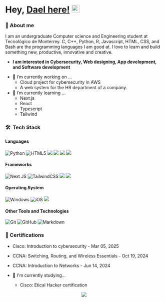 # Hey, [Dael here!]() <img src="https://media.giphy.com/media/hvRJCLFzcasrR4ia7z/giphy.gif" width="25px">

### 🧑 About me
I am an undergraduate Computer science and Engineering student at Tecnológico de Monterrey. C, C++, Python, R, Javascript, HTML, CSS, and Bash are the programming languages I am good at. I love to learn and build something new, productive, innovative and creative.
* **I am interested in Cybersecurity, Web designing, App development, and Software development**

- 🔭 I’m currently working on ...
  -  Cloud project for cybersecurity in AWS
  -  A web system for the HR department of a company.
- 🌱 I’m currently learning ...
  - Next.js
  - React
  - Typescript
  - Tailwind

<h3> 🛠 &nbsp;Tech Stack</h3>

<h4> Languages </h4>

  ![Python](https://img.shields.io/badge/Python-14354C?style=for-the-badge&logo=python&logoColor=white)
  ![HTML5](https://img.shields.io/badge/HTML5-E34F26?style=for-the-badge&logo=html5&logoColor=white)
  <img src="https://img.shields.io/badge/JavaScript-F7DF1E?style=for-the-badge&logo=javascript&logoColor=black">
  <img src="https://img.shields.io/badge/CSS3-1572B6?style=for-the-badge&logo=css3&logoColor=white">
  <img src="https://img.shields.io/badge/C%2B%2B-00599C?style=for-the-badge&logo=c%2B%2B&logoColor=white">
  <img src="https://img.shields.io/badge/C-00599C?style=for-the-badge&logo=c&logoColor=white">

<h4> Frameworks </h4>

  ![Next JS](https://img.shields.io/badge/Next-black?style=for-the-badge&logo=next.js&logoColor=white)
  ![TailwindCSS](https://img.shields.io/badge/tailwindcss-%2338B2AC.svg?style=for-the-badge&logo=tailwind-css&logoColor=white)
  <img src="https://img.shields.io/badge/npm-CB3837?style=for-the-badge&logo=npm&logoColor=white">
  <img src="https://img.shields.io/badge/React-20232A?style=for-the-badge&logo=react&logoColor=61DAFB">

<h4> Operating System </h4>

  ![Windows](https://img.shields.io/badge/Windows-0078D6?style=for-the-badge&logo=windows&logoColor=white)
  ![iOS](https://img.shields.io/badge/iOS-000000?style=for-the-badge&logo=ios&logoColor=white)
  <img src="https://img.shields.io/badge/Linux-FCC624?style=for-the-badge&logo=linux&logoColor=black">

<h4> Other Tools and Technologies </h4>

  ![Git](https://img.shields.io/badge/Git-F05032?style=for-the-badge&logo=git&logoColor=white)
  ![GitHub](https://img.shields.io/badge/GitHub-100000?style=for-the-badge&logo=github&logoColor=white)
  ![Markdown](https://img.shields.io/badge/Markdown-000000?style=for-the-badge&logo=markdown&logoColor=white)

### 📄 Certifications
- Cisco: Introduction to cybersecurity - Mar 05, 2025
- CCNA: Switching, Routing, and Wireless Essentials - Oct 19, 2024
- CCNA: Introduction to Networks - Jun 14, 2024

- 👾 I'm currently studying...
  - Cisco: Etical Hacker certification

<p  align="center">
<img src="https://user-images.githubusercontent.com/73097560/115834477-dbab4500-a447-11eb-908a-139a6edaec5c.gif"> 
                  
  <br>
